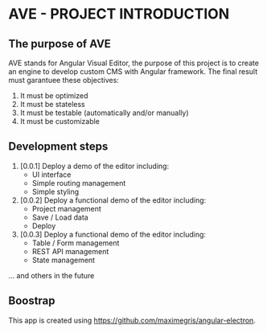 # AVE - PROJECT INTRODUCTION

## The purpose of AVE

AVE stands for Angular Visual Editor, the purpose of this project is to create an engine to develop custom CMS with Angular framework. The final result must garantuee these objectives:

1. It must be optimized
2. It must be stateless
3. It must be testable (automatically and/or manually)
4. It must be customizable

## Development steps

1. [0.0.1] Deploy a demo of the editor including:
    * UI interface
    * Simple routing management
    * Simple styling
2. [0.0.2] Deploy a functional demo of the editor including:
    * Project management
    * Save / Load data
    * Deploy
3. [0.0.3] Deploy a functional demo of the editor including:
    * Table / Form management
    * REST API management
    * State management

... and others in the future

## Boostrap

This app is created using https://github.com/maximegris/angular-electron.